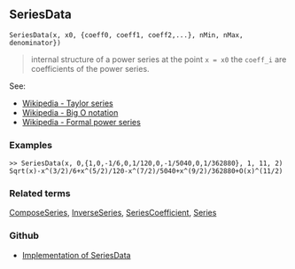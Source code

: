 ## SeriesData

```
SeriesData(x, x0, {coeff0, coeff1, coeff2,...}, nMin, nMax, denominator})
```

> internal structure of a power series at the point `x = x0` the `coeff_i` are coefficients of the power series.

See:
* [Wikipedia - Taylor series](https://en.wikipedia.org/wiki/Taylor_series)
* [Wikipedia - Big O notation](https://en.wikipedia.org/wiki/Big_O_notation)
* [Wikipedia - Formal power series](https://en.wikipedia.org/wiki/Formal_power_series)

### Examples

```
>> SeriesData(x, 0,{1,0,-1/6,0,1/120,0,-1/5040,0,1/362880}, 1, 11, 2) 
Sqrt(x)-x^(3/2)/6+x^(5/2)/120-x^(7/2)/5040+x^(9/2)/362880+O(x)^(11/2)
```

### Related terms
[ComposeSeries](ComposeSeries.md), [InverseSeries](InverseSeries.md), [SeriesCoefficient](SeriesCoefficient.md), [Series](Series.md)

### Github

* [Implementation of SeriesData](https://github.com/axkr/symja_android_library/blob/master/symja_android_library/matheclipse-core/src/main/java/org/matheclipse/core/builtin/SeriesFunctions.java#L1883) 
